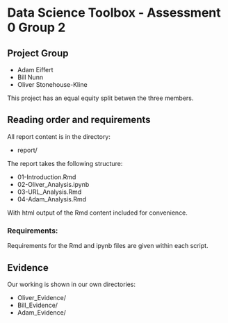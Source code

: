 # Data Science Toolbox - Assessment 0 Group 2

## Project Group

* Adam Eiffert
* Bill Nunn
* Oliver Stonehouse-Kline

This project has an equal equity split betwen the three members.

## Reading order and requirements

All report content is in the directory:

* report/

The report takes the following structure:

* 01-Introduction.Rmd
* 02-Oliver_Analysis.ipynb
* 03-URL_Analysis.Rmd
* 04-Adam_Analysis.Rmd

With html output of the Rmd content included for convenience.

### Requirements:

Requirements for the Rmd and ipynb files are given within each script.

## Evidence

Our working is shown in our own directories:

* Oliver_Evidence/
* Bill_Evidence/
* Adam_Evidence/

